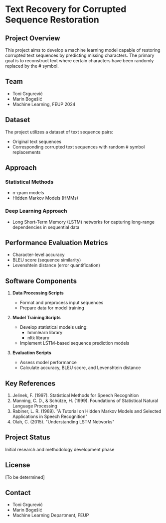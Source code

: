 # Text Recovery for Corrupted Sequence Restoration

## Project Overview

This project aims to develop a machine learning model capable of restoring corrupted text sequences by predicting missing characters. The primary goal is to reconstruct text where certain characters have been randomly replaced by the # symbol.

## Team

- Toni Grgurević
- Marin Bogešić
- Machine Learning, FEUP 2024

## Dataset

The project utilizes a dataset of text sequence pairs:
- Original text sequences
- Corresponding corrupted text sequences with random # symbol replacements

## Approach

### Statistical Methods
- n-gram models
- Hidden Markov Models (HMMs)

### Deep Learning Approach
- Long Short-Term Memory (LSTM) networks for capturing long-range dependencies in sequential data

## Performance Evaluation Metrics

- Character-level accuracy
- BLEU score (sequence similarity)
- Levenshtein distance (error quantification)

## Software Components

1. **Data Processing Scripts**
   - Format and preprocess input sequences
   - Prepare data for model training

2. **Model Training Scripts**
   - Develop statistical models using:
     * hmmlearn library
     * nltk library
   - Implement LSTM-based sequence prediction models

3. **Evaluation Scripts**
   - Assess model performance
   - Calculate accuracy, BLEU score, and Levenshtein distance

## Key References

1. Jelinek, F. (1997). Statistical Methods for Speech Recognition
2. Manning, C. D., & Schütze, H. (1999). Foundations of Statistical Natural Language Processing
3. Rabiner, L. R. (1989). "A Tutorial on Hidden Markov Models and Selected Applications in Speech Recognition"
4. Olah, C. (2015). "Understanding LSTM Networks"

## Project Status

Initial research and methodology development phase

## License

[To be determined]

## Contact

- Toni Grgurević
- Marin Bogešić
- Machine Learning Department, FEUP

